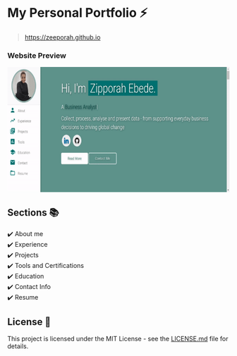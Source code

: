 #  My Personal Portfolio ⚡️ 
> https://zeeporah.github.io

### Website Preview
<p align="center"> 
  <kbd>
    <a href="https://zeeporah.github.io" target="_blank"><img src="examples/preview.gif">
  </a>
  </kbd>
</p>

## Sections 📚
✔️ About me\
✔️ Experience\
✔️ Projects \
✔️ Tools and Certifications\
✔️ Education\
✔️ Contact Info\
✔️ Resume

## License 📄
This project is licensed under the MIT License - see the [LICENSE.md](./LICENSE) file for details.

